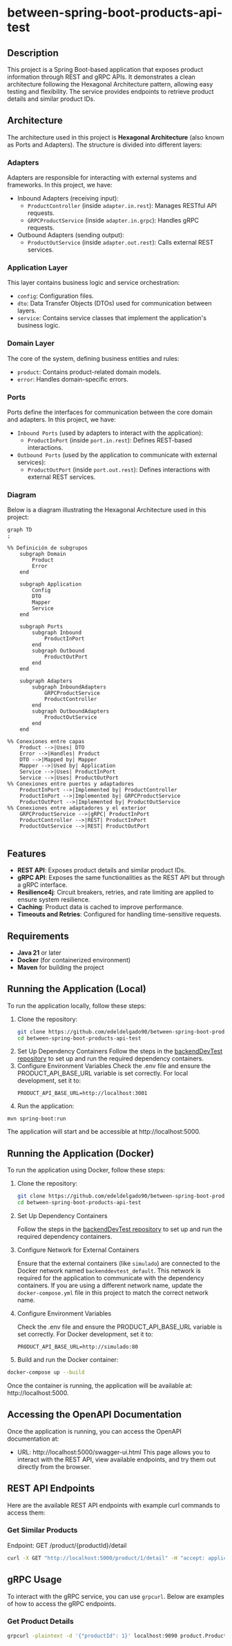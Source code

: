 # between-spring-boot-products-api-test

## Description

This project is a Spring Boot-based application that exposes product information through REST and gRPC APIs.
It demonstrates a clean architecture following the Hexagonal Architecture pattern, allowing easy testing and
flexibility.
The service provides endpoints to retrieve product details and similar product IDs.

## Architecture

The architecture used in this project is **Hexagonal Architecture** (also known as Ports and Adapters).
The structure is divided into different layers:

### Adapters

Adapters are responsible for interacting with external systems and frameworks. In this project, we have:

- Inbound Adapters (receiving input):
    - `ProductController` (inside `adapter.in.rest`): Manages RESTful API requests.
    - `GRPCProductService` (inside `adapter.in.grpc`): Handles gRPC requests.
- Outbound Adapters (sending output):
    - `ProductOutService` (inside `adapter.out.rest`): Calls external REST services.

### Application Layer

This layer contains business logic and service orchestration:

- `config`: Configuration files.
- `dto`: Data Transfer Objects (DTOs) used for communication between layers.
- `service`: Contains service classes that implement the application's business logic.

### Domain Layer

The core of the system, defining business entities and rules:

- `product`: Contains product-related domain models.
- `error`: Handles domain-specific errors.

### Ports

Ports define the interfaces for communication between the core domain and adapters. In this project, we have:

- `Inbound Ports` (used by adapters to interact with the application):
    - `ProductInPort` (inside `port.in.rest`): Defines REST-based interactions.
- `Outbound Ports` (used by the application to communicate with external services):
    - `ProductOutPort` (inside `port.out.rest`): Defines interactions with external REST services.

### Diagram

Below is a diagram illustrating the Hexagonal Architecture used in this project:

```mermaid
graph TD
;

%% Definición de subgrupos
    subgraph Domain
        Product
        Error
    end

    subgraph Application
        Config
        DTO
        Mapper
        Service
    end

    subgraph Ports
        subgraph Inbound
            ProductInPort
        end
        subgraph Outbound
            ProductOutPort
        end
    end

    subgraph Adapters
        subgraph InboundAdapters
            GRPCProductService
            ProductController
        end
        subgraph OutboundAdapters
            ProductOutService
        end
    end

%% Conexiones entre capas
    Product -->|Uses| DTO
    Error -->|Handles| Product
    DTO -->|Mapped by| Mapper
    Mapper -->|Used by| Application
    Service -->|Uses| ProductInPort
    Service -->|Uses| ProductOutPort
%% Conexiones entre puertos y adaptadores
    ProductInPort -->|Implemented by| ProductController
    ProductInPort -->|Implemented by| GRPCProductService
    ProductOutPort -->|Implemented by| ProductOutService
%% Conexiones entre adaptadores y el exterior
    GRPCProductService -->|gRPC| ProductInPort
    ProductController -->|REST| ProductInPort
    ProductOutService -->|REST| ProductOutPort


```

## Features

- **REST API**: Exposes product details and similar product IDs.
- **gRPC API**: Exposes the same functionalities as the REST API but through a gRPC interface.
- **Resilience4j**: Circuit breakers, retries, and rate limiting are applied to ensure system resilience.
- **Caching**: Product data is cached to improve performance.
- **Timeouts and Retries**: Configured for handling time-sensitive requests.

## Requirements

- **Java 21** or later
- **Docker** (for containerized environment)
- **Maven** for building the project

## Running the Application (Local)

To run the application locally, follow these steps:

1. Clone the repository:
   ```bash
   git clone https://github.com/edeldelgado90/between-spring-boot-products-api-test.git
   cd between-spring-boot-products-api-test
   ```
2. Set Up Dependency Containers
   Follow the steps in
   the [backendDevTest repository](https://github.com/dalogax/backendDevTest?tab=readme-ov-file#testing-and-self-evaluation)
   to set up and run the required dependency containers.
3. Configure Environment Variables
   Check the .env file and ensure the PRODUCT_API_BASE_URL variable is set correctly. For local development, set it to:
   ```dotenv
   PRODUCT_API_BASE_URL=http://localhost:3001
   ```
4. Run the application:

```
mvn spring-boot:run
```

The application will start and be accessible at http://localhost:5000.

## Running the Application (Docker)

To run the application using Docker, follow these steps:

1. Clone the repository:
   ```bash
   git clone https://github.com/edeldelgado90/between-spring-boot-products-api-test.git
   cd between-spring-boot-products-api-test
   ```
2. Set Up Dependency Containers

   Follow the steps in
   the [backendDevTest repository](https://github.com/dalogax/backendDevTest?tab=readme-ov-file#testing-and-self-evaluation)
   to set up and run the required dependency containers.

3. Configure Network for External Containers

   Ensure that the external containers (like `simulado`) are connected to the Docker network named
   `backenddevtest_default`.
   This network is required for the application to communicate with the dependency containers.
   If you are using a different network name, update the `docker-compose.yml` file in this project to match the correct
   network name.

4. Configure Environment Variables

   Check the .env file and ensure the PRODUCT_API_BASE_URL variable is set correctly. For Docker development, set it to:
   ```dotenv
   PRODUCT_API_BASE_URL=http://simulado:80
   ```

5. Build and run the Docker container:

  ```bash
  docker-compose up --build
  ```

Once the container is running, the application will be available at: http://localhost:5000.

## Accessing the OpenAPI Documentation

Once the application is running, you can access the OpenAPI documentation at:

- URL: http://localhost:5000/swagger-ui.html
  This page allows you to interact with the REST API, view available endpoints, and try them out directly from the
  browser.

## REST API Endpoints

Here are the available REST API endpoints with example curl commands to access them:

### Get Similar Products

Endpoint: GET /product/{productId}/detail

```bash
curl -X GET "http://localhost:5000/product/1/detail" -H "accept: application/json"
````

## gRPC Usage

To interact with the gRPC service, you can use `grpcurl`. Below are examples of how to access the gRPC endpoints.

### Get Product Details

```bash
grpcurl -plaintext -d '{"productId": 1}' localhost:9090 product.ProductService/getSimilarProducts
```
